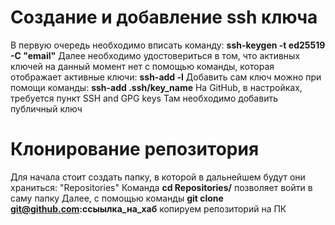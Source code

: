 # Создание и добавление ssh ключа

В первую очередь необходимо вписать команду: 
**ssh-keygen -t ed25519 -C "__email__"**
Далее необходимо удостовериться в том, что активных ключей на данный момент нет с помощью команды, которая отображает активные ключи:
**ssh-add -l**
Добавить сам ключ можно при помощи команды:
**ssh-add .ssh/__key_name__**
На GitHub, в настройках, требуется пункт SSH and GPG keys
Там необходимо добавить публичный ключ


# Клонирование репозитория

Для начала стоит создать папку, в которой в дальнейшем будут они храниться: "Repositories" 
Команда **cd Repositories/** позволяет войти в саму папку
Далее, с помощью команды **git clone git@github.com:__ссыылка_на_хаб__** копируем репозиторий на ПК